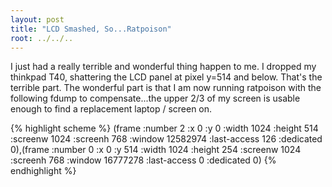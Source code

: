 ```yaml
---
layout: post
title: "LCD Smashed, So...Ratpoison"
root: ../../..
---
```


I just had a really terrible and wonderful thing happen to me. I dropped my thinkpad T40, shattering the LCD panel at pixel y=514 and below. That's the terrible part. The wonderful part is that I am now running ratpoison with the following fdump to compensate...the upper 2/3 of my screen is usable enough to find a replacement laptop / screen on.

{% highlight scheme %}
(frame :number 2 :x 0 :y 0 :width 1024 :height 514 :screenw 1024 :screenh 768 :window 12582974 :last-access 126 :dedicated 0),(frame :number 0 :x 0 :y 514 :width 1024 :height 254 :screenw 1024 :screenh 768 :window 16777278 :last-access 0 :dedicated 0)
{% endhighlight %}

